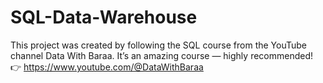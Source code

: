 # SQL-Data-Warehouse
This project was created by following the SQL course from the YouTube channel Data With Baraa. It’s an amazing course — highly recommended! 👉 https://www.youtube.com/@DataWithBaraa
